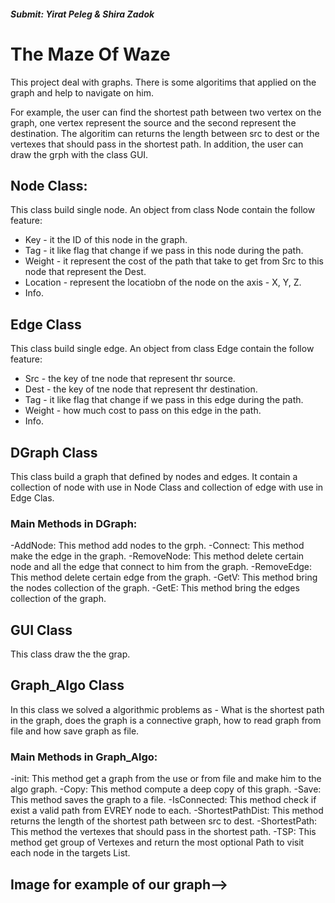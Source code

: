 ##### Submit: Yirat Peleg & Shira Zadok

# The Maze Of Waze
This project deal with graphs. There is some algoritims that applied on the graph and help to navigate on him.

For example, the user can find the shortest path between two vertex on the graph, one vertex represent the source and the second represent the destination.
The algoritim can returns the length between src to dest or the vertexes that should pass in the shortest path. 
In addition, the user can draw the grph with the class GUI.

## Node Class:
This class build single node.
An object from class Node contain the follow feature:
* Key - it the ID of this node in the graph.
* Tag - it like flag that change if we pass in this node during the path.
* Weight - it represent the cost of the path that take to get from Src to this node that represent the Dest.  
* Location - represent the locatiobn of the node on the axis - X, Y, Z.
* Info.

## Edge Class
This class build single edge.
An object from class Edge contain the follow feature:
* Src - the key of tne node that represent thr source.
* Dest - the key of tne node that represent thr destination.
* Tag - it like flag that change if we pass in this edge during the path.
* Weight - how much cost to pass on this edge in the path.
* Info.

## DGraph Class
This class build a graph that defined by nodes and edges.
It contain a collection of node with use in Node Class and collection of edge with use in Edge Clas.
### Main Methods in DGraph:
-AddNode:
This method add nodes to the grph.
-Connect:
This method make the edge in the graph.
-RemoveNode:
This method delete certain node and all the edge that connect to him from the graph.
-RemoveEdge:
This method delete certain edge from the graph.
-GetV:
This method bring the nodes collection of the graph.
-GetE:
This method bring the edges collection of the graph.

## GUI Class
This class draw the the grap.

## Graph_Algo Class
In this class we solved a algorithmic problems as - What is the shortest path in the graph, does the graph is a connective graph, how to read graph from file and how save graph as file.
### Main Methods in Graph_Algo:
-init:
This method get a graph from the use or from file and make him to the algo graph.
-Copy:
This method compute a deep copy of this graph.
-Save:
This method saves the graph to a file.
-IsConnected:
This method check if exist a valid path from EVREY node to each.
-ShortestPathDist:
This method returns the length of the shortest path between src to dest.
-ShortestPath:
This method the vertexes that should pass in the shortest path.
-TSP:
This method get group of Vertexes and return the most optional Path to visit each node in the targets List.

 ## Image for example of our graph-->
